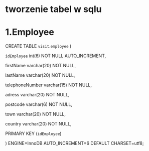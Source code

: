 # tworzenie tabel w sqlu


# 1.Employee

CREATE TABLE `visit`.`employee` (

 `idEmployee` int(6) NOT NULL AUTO_INCREMENT,  
 
firstName varchar(20) NOT NULL,

lastName varchar(20) NOT NULL,

telephoneNumber varchar(15) NOT NULL,

adress varchar(20) NOT NULL,

postcode varchar(6) NOT NULL,

town varchar(20) NOT NULL,

country varchar(20) NOT NULL,

PRIMARY KEY (`idEmployee`)  

) ENGINE=InnoDB AUTO_INCREMENT=6 DEFAULT CHARSET=utf8;  

